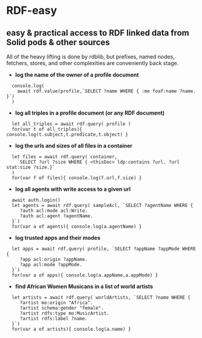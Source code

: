 # RDF-easy

## easy & practical access to RDF linked data from Solid pods & other sources

All of the heavy lifting is done by rdblib, but prefixes, named nodes,
fetchers, stores, and other complexities are conveniently back stage.

- **log the name of the owner of a profile document**
```
  console.log( 
    await rdf.value(profile,`SELECT ?name WHERE { :me foaf:name ?name. }`) 
  )
```
- **log all triples in a profile document (or any RDF document)**
```
  let all_triples = await rdf.query( profile )
  for(var t of all_triples){ console.log(t.subject,t.predicate,t.object) }
```
- **log the urls and sizes of all files in a container**
```
  let files = await rdf.query( container,
    `SELECT ?url ?size WHERE { <thisDoc> ldp:contains ?url. ?url stat:size ?size.}`
  )
  for(var f of files){ console.log(f.url,f.size) }
```
- **log all agents with write access to a given url**
```
  await auth.login()
  let agents = await rdf.query( sampleAcl, `SELECT ?agentName WHERE { 
     ?auth acl:mode acl:Write.
     ?auth acl:agent ?agentName.
  }`)
  for(var a of agents){ console.log(a.agentName) }
```
- **log trusted apps and their modes**
```
  let apps = await rdf.query( profile, `SELECT ?appName ?appMode WHERE { 
     ?app acl:origin ?appName. 
     ?app acl:mode ?appMode.
  }`)
  for(var a of apps){ console.log(a.appName,a.appMode) }
```
- **find African Women Musicans in a list of world artists**
```
  let artists = await rdf.query( worldArtists, `SELECT ?name WHERE { 
     ?artist mo:origin "Africa".
     ?artist schema:gender "female".
     ?artist rdfs:type mo:MusicArtist.
     ?artist rdfs:label ?name.
  }`)
  for(var a of artists){ console.log(a.name) }
```
